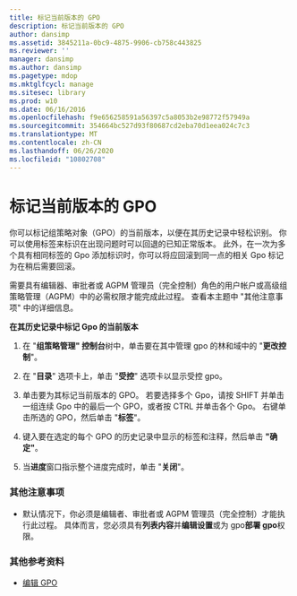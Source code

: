 ```yaml
---
title: 标记当前版本的 GPO
description: 标记当前版本的 GPO
author: dansimp
ms.assetid: 3845211a-0bc9-4875-9906-cb758c443825
ms.reviewer: ''
manager: dansimp
ms.author: dansimp
ms.pagetype: mdop
ms.mktglfcycl: manage
ms.sitesec: library
ms.prod: w10
ms.date: 06/16/2016
ms.openlocfilehash: f9e656258591a56397c5a8053b2e98772f57949a
ms.sourcegitcommit: 354664bc527d93f80687cd2eba70d1eea024c7c3
ms.translationtype: MT
ms.contentlocale: zh-CN
ms.lasthandoff: 06/26/2020
ms.locfileid: "10802708"
---
```

# 标记当前版本的 GPO


你可以标记组策略对象（GPO）的当前版本，以便在其历史记录中轻松识别。 你可以使用标签来标识在出现问题时可以回退的已知正常版本。 此外，在一次为多个具有相同标签的 Gpo 添加标识时，你可以将应回滚到同一点的相关 Gpo 标记为在稍后需要回滚。

需要具有编辑器、审批者或 AGPM 管理员（完全控制）角色的用户帐户或高级组策略管理（AGPM）中的必需权限才能完成此过程。 查看本主题中 "其他注意事项" 中的详细信息。

**在其历史记录中标记 Gpo 的当前版本**

1.  在 "**组策略管理" 控制台**树中，单击要在其中管理 gpo 的林和域中的 "**更改控制**"。

2.  在 "**目录**" 选项卡上，单击 "**受控**" 选项卡以显示受控 gpo。

3.  单击要为其标记当前版本的 GPO。 若要选择多个 Gpo，请按 SHIFT 并单击一组连续 Gpo 中的最后一个 GPO，或者按 CTRL 并单击各个 Gpo。 右键单击所选的 GPO，然后单击 "**标签**"。

4.  键入要在选定的每个 GPO 的历史记录中显示的标签和注释，然后单击 **"确定"**。

5.  当**进度**窗口指示整个进度完成时，单击 "**关闭**"。

### 其他注意事项

-   默认情况下，你必须是编辑者、审批者或 AGPM 管理员（完全控制）才能执行此过程。 具体而言，您必须具有**列表内容**并**编辑设置**或为 gpo**部署 gpo**权限。

### 其他参考资料

-   [编辑 GPO](editing-a-gpo-agpm30ops.md)

 

 





